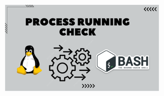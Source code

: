 ![image alt](https://github.com/AdhmAbdein/Process-running-check/blob/f14afd2b213c316ce44c7a36496b61039d18d6a8/image.png)
